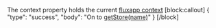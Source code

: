 The context property holds the current [fluxapp context](doc:overview-1)
[block:callout]
{
  "type": "success",
  "body": "On to [getStore(name)](doc:getstorename-2)"
}
[/block]